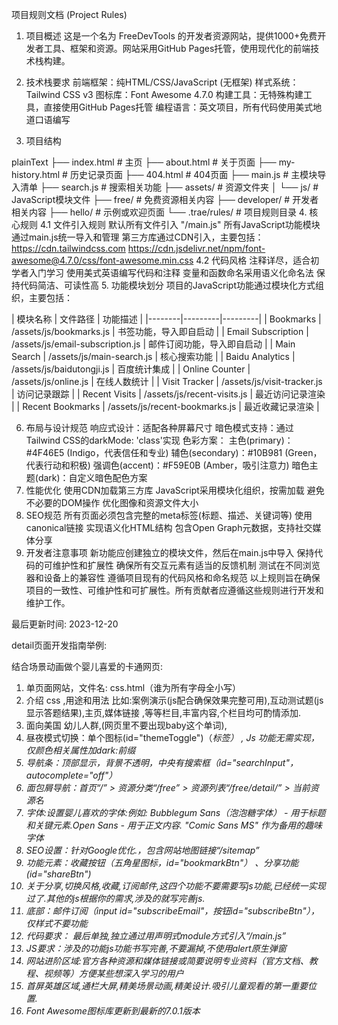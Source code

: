 
项目规则文档 (Project Rules)
1. 项目概述
这是一个名为 FreeDevTools 的开发者资源网站，提供1000+免费开发者工具、框架和资源。网站采用GitHub Pages托管，使用现代化的前端技术栈构建。

2. 技术栈要求
前端框架：纯HTML/CSS/JavaScript (无框架)
样式系统：Tailwind CSS v3
图标库：Font Awesome 4.7.0
构建工具：无特殊构建工具，直接使用GitHub Pages托管
编程语言：英文项目，所有代码使用美式地道口语编写
3. 项目结构

plainText
├── index.html           # 主页
├── about.html           # 关于页面
├── my-history.html      # 历史记录页面
├── 404.html             # 404页面
├── main.js              # 主模块导入清单
├── search.js            # 搜索相关功能
├── assets/              # 资源文件夹
│   └── js/              # JavaScript模块文件
├── free/                # 免费资源相关内容
├── developer/           # 开发者相关内容
├── hello/               # 示例或欢迎页面
└── .trae/rules/         # 项目规则目录
4. 核心规则
4.1 文件引入规则
默认所有文件引入 "/main.js"
所有JavaScript功能模块通过main.js统一导入和管理
第三方库通过CDN引入，主要包括：
https://cdn.tailwindcss.com
https://cdn.jsdelivr.net/npm/font-awesome@4.7.0/css/font-awesome.min.css
4.2 代码风格
注释详尽，适合初学者入门学习
使用美式英语编写代码和注释
变量和函数命名采用语义化命名法
保持代码简洁、可读性高
5. 功能模块划分
项目的JavaScript功能通过模块化方式组织，主要包括：

| 模块名称 | 文件路径 | 功能描述 | |--------|---------|---------| | Bookmarks | /assets/js/bookmarks.js | 书签功能，导入即自启动 | | Email Subscription | /assets/js/email-subscription.js | 邮件订阅功能，导入即自启动 | | Main Search | /assets/js/main-search.js | 核心搜索功能 | | Baidu Analytics | /assets/js/baidutongji.js | 百度统计集成 | | Online Counter | /assets/js/online.js | 在线人数统计 | | Visit Tracker | /assets/js/visit-tracker.js | 访问记录跟踪 | | Recent Visits | /assets/js/recent-visits.js | 最近访问记录渲染 | | Recent Bookmarks | /assets/js/recent-bookmarks.js | 最近收藏记录渲染 |

6. 布局与设计规范
响应式设计：适配各种屏幕尺寸
暗色模式支持：通过Tailwind CSS的darkMode: 'class'实现
色彩方案：
主色(primary)：#4F46E5 (Indigo，代表信任和专业)
辅色(secondary)：#10B981 (Green，代表行动和积极)
强调色(accent)：#F59E0B (Amber，吸引注意力)
暗色主题(dark)：自定义暗色配色方案
7. 性能优化
使用CDN加载第三方库
JavaScript采用模块化组织，按需加载
避免不必要的DOM操作
优化图像和资源文件大小
8. SEO规范
所有页面必须包含完整的meta标签(标题、描述、关键词等)
使用canonical链接
实现语义化HTML结构
包含Open Graph元数据，支持社交媒体分享
9. 开发者注意事项
新功能应创建独立的模块文件，然后在main.js中导入
保持代码的可维护性和扩展性
确保所有交互元素有适当的反馈机制
测试在不同浏览器和设备上的兼容性
遵循项目现有的代码风格和命名规范
以上规则旨在确保项目的一致性、可维护性和可扩展性。所有贡献者应遵循这些规则进行开发和维护工作。

最后更新时间: 2023-12-20
  
detail页面开发指南举例:

结合场景动画做个婴儿喜爱的卡通网页:

1. 单页面网站，文件名: css.html（谁为所有字母全小写）
2. 介绍 css ,用途和用法 比如:案例演示(js配合确保效果完整可用),互动测试题(js显示答题结果),主页,媒体链接 ,等等栏目,丰富内容,个栏目均可酌情添加.
3. 面向美国 幼儿人群,(网页里不要出现baby这个单词),
4. 昼夜模式切换：单个图标(id="themeToggle")（<i>标签） , Js 功能无需实现，仅颜色相关属性加dark:前缀
5. 导航条：顶部显示，背景不透明，中央有搜索框（id="searchInput"，autocomplete="off"）
6. 面包屑导航：首页“/” > 资源分类“/free” > 资源列表“/free/detail/” > 当前资源名
7.  字体:设置婴儿喜欢的字体:例如: Bubblegum Sans（泡泡糖字体） - 用于标题和关键元素.Open Sans - 用于正文内容. "Comic Sans MS" 作为备用的趣味字体
8. SEO设置：针对Google优化.，包含网站地图链接“/sitemap”
9. 功能元素：收藏按钮（五角星图标，id="bookmarkBtn"） 、分享功能(id="shareBtn")
10. 关于分享,切换风格,收藏,订阅邮件,这四个功能不要需要写js功能,已经统一实现过了.其他的js根据你的需求,涉及的就写完善js.
11. 底部：邮件订阅（input id="subscribeEmail"，按钮id="subscribeBtn"），仅样式不要功能
12. 代码要求： 最后单独,独立通过用声明式module方式引入“/main.js”
13. JS要求：涉及的功能js功能书写完善,不要漏掉,不使用alert原生弹窗
14. 网站进阶区域:官方各种资源和媒体链接或简要说明专业资料（官方文档、教程、视频等）方便某些想深入学习的用户
15. 首屏英雄区域,通栏大屏,精美场景动画,精美设计.吸引儿童观看的第一重要位置.
16. Font Awesome图标库更新到最新的7.0.1版本